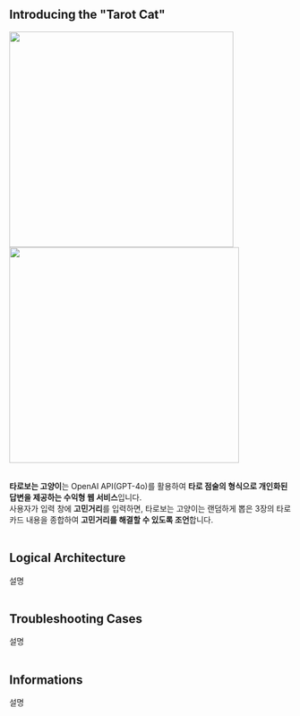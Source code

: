 ## Introducing the "Tarot Cat"
<img src="https://github.com/user-attachments/assets/52a4781e-d56e-4b80-8154-2533a37868d0" width="400" height="385"/>
<img src="https://github.com/user-attachments/assets/b7f5bb4f-2f84-4b2a-8bd5-fa8f14e832c1" width="410" height="385"/>
<br>
<br>

**타로보는 고양이**는 OpenAI API(GPT-4o)를 활용하여 **타로 점술의 형식으로 개인화된 답변을 제공하는 수익형 웹 서비스**입니다. <br>
사용자가 입력 창에 **고민거리**를 입력하면, 타로보는 고양이는 랜덤하게 뽑은 3장의 타로 카드 내용을 종합하여 **고민거리를 해결할 수 있도록 조언**합니다. <br>
<br>

## Logical Architecture
설명 <br>
<br>

## Troubleshooting Cases
설명 <br>
<br>

## Informations
설명 <br>
<br>
